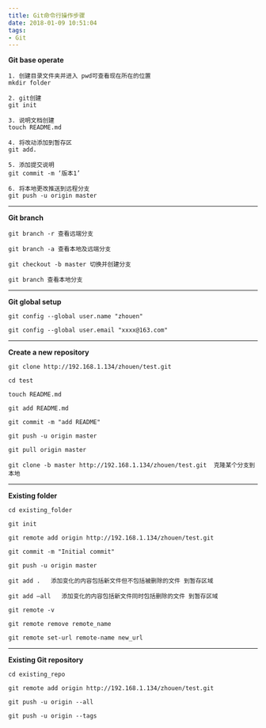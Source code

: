 ```yaml
---
title: Git命令行操作步骤
date: 2018-01-09 10:51:04
tags:
- Git
---
```


**Git base operate**

~~~shell
1. 创建目录文件夹并进入 pwd可查看现在所在的位置
mkdir folder

2. git创建
git init

3. 说明文档创建
touch README.md

4. 将改动添加到暂存区
git add.

5. 添加提交说明
git commit -m ‘版本1’

6. 将本地更改推送到远程分支
git push -u origin master

~~~



****

**Git branch**

~~~shell
git branch -r 查看远端分支

git branch -a 查看本地及远端分支

git checkout -b master 切换并创建分支

git branch 查看本地分支

~~~



****

**Git global setup**

~~~shell
git config --global user.name "zhouen"

git config --global user.email "xxxx@163.com"

~~~



****

**Create a new repository**

~~~shell
git clone http://192.168.1.134/zhouen/test.git

cd test

touch README.md

git add README.md

git commit -m "add README"

git push -u origin master

git pull origin master

git clone -b master http://192.168.1.134/zhouen/test.git  克隆某个分支到本地

~~~



****

**Existing folder**

~~~shell
cd existing_folder

git init

git remote add origin http://192.168.1.134/zhouen/test.git

git commit -m "Initial commit"

git push -u origin master

git add .   添加变化的内容包括新文件但不包括被删除的文件 到暂存区域

git add —all   添加变化的内容包括新文件同时包括删除的文件 到暂存区域

git remote -v

git remote remove remote_name

git remote set-url remote-name new_url

~~~



****

**Existing Git repository**

~~~shell
cd existing_repo

git remote add origin http://192.168.1.134/zhouen/test.git

git push -u origin --all

git push -u origin --tags

~~~



